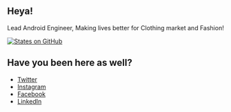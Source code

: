 ## Heya!

Lead Android Engineer, Making lives better for Clothing market and Fashion!

[![States on GitHub](https://github-readme-stats.vercel.app/api?username=deardhruv&show_icons=true&hide_border=true&count_private=true&theme=nord&layout=compact)](https://twitter.com/DearDhruv)

## Have you been here as well?

- [Twitter](https://twitter.com/DearDhruv)
- [Instagram](https://instagram.com/DearDhruv)
- [Facebook](https://facebook.com/DearDhruv)
- [LinkedIn](https://linkedin.com/in/DearDhruv)
